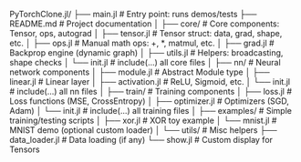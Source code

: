 PyTorchClone.jl/
├── main.jl                     # Entry point: runs demos/tests
├── README.md                   # Project documentation
│
├── core/                       # Core components: Tensor, ops, autograd
│   ├── tensor.jl               # Tensor struct: data, grad, shape, etc.
│   ├── ops.jl                  # Manual math ops: +, *, matmul, etc.
│   ├── grad.jl                 # Backprop engine (dynamic graph)
│   ├── utils.jl                # Helpers: broadcasting, shape checks
│   └── init.jl                 # include(...) all core files
│
├── nn/                         # Neural network components
│   ├── module.jl               # Abstract Module type
│   ├── linear.jl               # Linear layer
│   ├── activation.jl           # ReLU, Sigmoid, etc.
│   └── init.jl                 # include(...) all nn files
│
├── train/                      # Training components
│   ├── loss.jl                 # Loss functions (MSE, CrossEntropy)
│   ├── optimizer.jl            # Optimizers (SGD, Adam)
│   └── init.jl                 # include(...) all training files
│
├── examples/                   # Simple training/testing scripts
│   ├── xor.jl                  # XOR toy example
│   └── mnist.jl                # MNIST demo (optional custom loader)
│
└── utils/                      # Misc helpers
    ├── data_loader.jl          # Data loading (if any)
    └── show.jl                 # Custom display for Tensors

